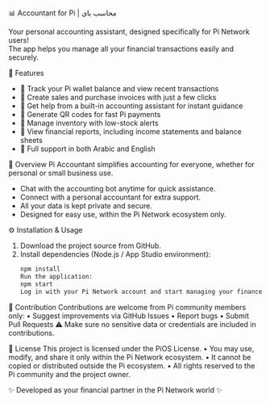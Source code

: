 📊 Accountant for Pi | محاسب باي

Your personal accounting assistant, designed specifically for Pi Network users!  
The app helps you manage all your financial transactions easily and securely.

🚀 Features
- 🔹 Track your Pi wallet balance and view recent transactions
- 🔹 Create sales and purchase invoices with just a few clicks
- 🔹 Get help from a built-in accounting assistant for instant guidance
- 🔹 Generate QR codes for fast Pi payments
- 🔹 Manage inventory with low-stock alerts
- 🔹 View financial reports, including income statements and balance sheets
- 🔹 Full support in both Arabic and English

📖 Overview
Pi Accountant simplifies accounting for everyone, whether for personal or small business use.  
- Chat with the accounting bot anytime for quick assistance.  
- Connect with a personal accountant for extra support.  
- All your data is kept private and secure.  
- Designed for easy use, within the Pi Network ecosystem only.

⚙️ Installation & Usage
1. Download the project source from GitHub.  
2. Install dependencies (Node.js / App Studio environment):  
   ```bash
   npm install
   Run the application:
   npm start
   Log in with your Pi Network account and start managing your finances.

🤝 Contribution
Contributions are welcome from Pi community members only:
	•	Suggest improvements via GitHub Issues
	•	Report bugs
	•	Submit Pull Requests
⚠️ Make sure no sensitive data or credentials are included in contributions.

📜 License
This project is licensed under the PiOS License.
	•	You may use, modify, and share it only within the Pi Network ecosystem.
	•	It cannot be copied or distributed outside the Pi ecosystem.
	•	All rights reserved to the Pi community and the project owner.

✨ Developed as your financial partner in the Pi Network world ✨
